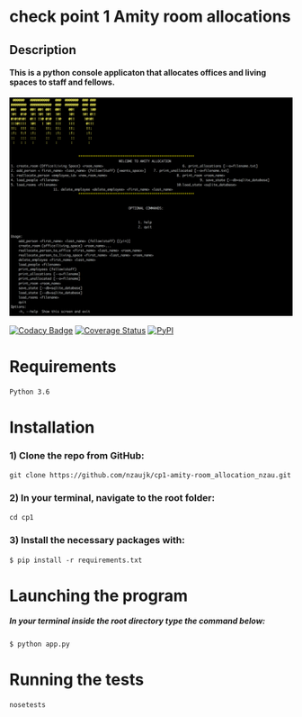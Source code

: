 # check point 1 Amity room allocations

## Description
#### This is a python console applicaton that allocates offices and living spaces to staff and fellows.
![Screenshot](Screenshot.png?raw=true)

[![Codacy Badge](https://api.codacy.com/project/badge/Grade/2fd7d52092b54f27b11d1987281f71c3)](https://www.codacy.com/app/nzaujk/cp1-amity-room_allocation_nzau?utm_source=github.com&amp;utm_medium=referral&amp;utm_content=nzaujk/cp1-amity-room_allocation_nzau&amp;utm_campaign=Badge_Grade)   [![Coverage Status](https://coveralls.io/repos/github/nzaujk/cp1-amity-room_allocation_nzau/badge.svg?branch=ft-required-functions)](https://coveralls.io/github/nzaujk/cp1-amity-room_allocation_nzau?branch=ft-required-functions) [![PyPI](https://img.shields.io/pypi/pyversions/Django.svg?style=plastic)]()


# Requirements
```
Python 3.6
```

# Installation

### 1) Clone the repo from GitHub:

```
git clone https://github.com/nzaujk/cp1-amity-room_allocation_nzau.git
```


### 2) In your terminal, navigate to the root folder:
```
cd cp1
```

### 3) Install the necessary packages with:
```
$ pip install -r requirements.txt
```


# Launching the program
##### In your terminal inside the root directory type the command below:
```
$ python app.py
```

# Running the tests

```
nosetests
```

